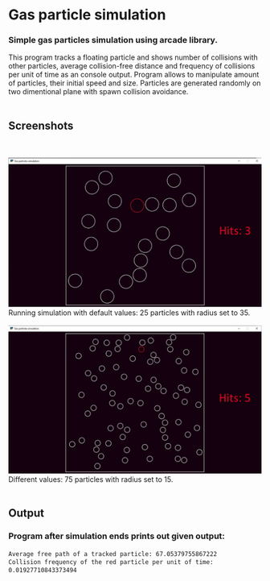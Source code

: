 # Gas particle simulation
### Simple gas particles simulation using arcade library.
This program tracks a floating particle and shows number of collisions with other particles, average collision-free distance and frequency of collisions per unit of time as an console output.
Program allows to manipulate amount of particles, their initial speed and size. Particles are generated randomly on two dimentional plane with spawn collision avoidance.
<br/><br/>
## Screenshots
<br/><br/>
![Screenshot](screenshots\scr.jpg?raw=true "Screenshot 1 of a program")
Running simulation with default values: 25 particles with radius set to 35.
<br/><br/>
![Screenshot](screenshots\scr2.jpg?raw=true "Screenshot 2 of a program")
Different values: 75 particles with radius set to 15.
<br/><br/>
## Output
### Program after simulation ends prints out given output:
```
Average free path of a tracked particle: 67.05379755867222
Collision frequency of the red particle per unit of time:  0.01927710843373494
```